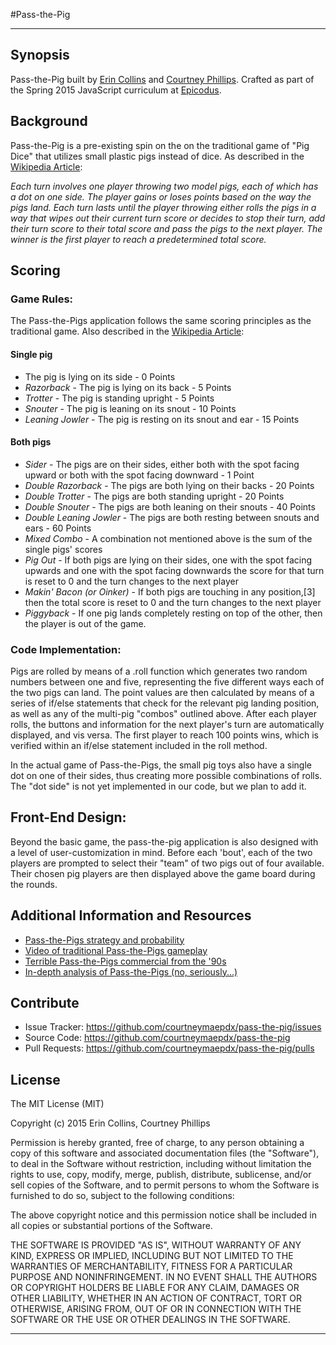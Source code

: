 #Pass-the-Pig

---

## Synopsis

Pass-the-Pig built by [Erin Collins](https://github.com/theeerincollins) and [Courtney Phillips](https://github.com/courtneymaepdx). Crafted as part of the Spring 2015 JavaScript curriculum at [Epicodus](https://www.epicodus.com/).

## Background

Pass-the-Pig is a pre-existing spin on the on the traditional game of "Pig Dice" that utilizes small plastic pigs instead of dice. As described in the [Wikipedia Article](http://en.wikipedia.org/wiki/Pass_the_Pigs): 

*Each turn involves one player throwing two model pigs, each of which has a dot on one side. The player gains or loses points based on the way the pigs land. Each turn lasts until the player throwing either rolls the pigs in a way that wipes out their current turn score or decides to stop their turn, add their turn score to their total score and pass the pigs to the next player. The winner is the first player to reach a predetermined total score.*

## Scoring

### Game Rules:

The Pass-the-Pigs application follows the same scoring principles as the traditional game. Also described in the [Wikipedia Article](http://en.wikipedia.org/wiki/Pass_the_Pigs): 

#### Single pig
  -   The pig is lying on its side - 0 Points
  -   _Razorback_ - The pig is lying on its back - 5 Points
  -   _Trotter_ - The pig is standing upright - 5 Points
  -   _Snouter_ - The pig is leaning on its snout - 10 Points
  -   _Leaning Jowler_ - The pig is resting on its snout and ear - 15 Points
  
#### Both pigs
  -   _Sider_ - The pigs are on their sides, either both with the spot facing upward or both with the spot facing downward - 1 Point
  -   _Double Razorback_ - The pigs are both lying on their backs - 20 Points
  -   _Double Trotter_ - The pigs are both standing upright - 20 Points
  -   _Double Snouter_ - The pigs are both leaning on their snouts - 40 Points
  -   _Double Leaning Jowler_ - The pigs are both resting between snouts and ears - 60 Points
  -   _Mixed Combo_ - A combination not mentioned above is the sum of the single pigs' scores
  -   _Pig Out_ - If both pigs are lying on their sides, one with the spot facing upwards and one with the spot facing downwards the score for that turn is reset to 0 and the turn changes to the next player
  -   _Makin' Bacon (or Oinker)_ - If both pigs are touching in any position,[3] then the total score is reset to 0 and the turn changes to the next player
  -   _Piggyback_ - If one pig lands completely resting on top of the other, then the player is out of the game.
  
### Code Implementation:
  
Pigs are rolled by means of a .roll function which generates two random numbers between one and five, representing the five different ways each of the two pigs can land. The point values are then calculated by means of a series    of if/else statements that check for the relevant pig landing position, as well as any of the multi-pig "combos"    outlined above. After each player rolls, the buttons and information for the next player's turn are automatically displayed, and vis versa. The first player to reach 100 points wins, which is verified within an if/else statement included in the roll method.

In the actual game of Pass-the-Pigs, the small pig toys also have a single dot on one of their sides, thus creating more possible combinations of rolls. The "dot side" is not yet implemented in our code, but we plan to add it. 

## Front-End Design:

Beyond the basic game, the pass-the-pig application is also designed with a level of user-customization in mind. Before each 'bout', each of the two players are prompted to select their "team" of two pigs out of four available. Their chosen pig players are then displayed above the game board during the rounds.

## Additional Information and Resources

  - [Pass-the-Pigs strategy and probability](http://www.derepas.com/petco/)
  - [Video of traditional Pass-the-Pigs gameplay](https://www.youtube.com/watch?v=eFWvxGbdjI8)
  - [Terrible Pass-the-Pigs commercial from the '90s](https://www.youtube.com/watch?v=blP4Dv01ZKM)
  - [In-depth analysis of Pass-the-Pigs (no, seriously...)](http://pubsonline.informs.org/doi/pdf/10.1287/ited.1120.0088)

## Contribute

  - Issue Tracker: https://github.com/courtneymaepdx/pass-the-pig/issues
  - Source Code: https://github.com/courtneymaepdx/pass-the-pig
  - Pull Requests: https://github.com/courtneymaepdx/pass-the-pig/pulls
  
## License

The MIT License (MIT)

Copyright (c) 2015 Erin Collins, Courtney Phillips

Permission is hereby granted, free of charge, to any person obtaining a copy
of this software and associated documentation files (the "Software"), to deal
in the Software without restriction, including without limitation the rights
to use, copy, modify, merge, publish, distribute, sublicense, and/or sell
copies of the Software, and to permit persons to whom the Software is
furnished to do so, subject to the following conditions:

The above copyright notice and this permission notice shall be included in
all copies or substantial portions of the Software.

THE SOFTWARE IS PROVIDED "AS IS", WITHOUT WARRANTY OF ANY KIND, EXPRESS OR
IMPLIED, INCLUDING BUT NOT LIMITED TO THE WARRANTIES OF MERCHANTABILITY,
FITNESS FOR A PARTICULAR PURPOSE AND NONINFRINGEMENT. IN NO EVENT SHALL THE
AUTHORS OR COPYRIGHT HOLDERS BE LIABLE FOR ANY CLAIM, DAMAGES OR OTHER
LIABILITY, WHETHER IN AN ACTION OF CONTRACT, TORT OR OTHERWISE, ARISING FROM,
OUT OF OR IN CONNECTION WITH THE SOFTWARE OR THE USE OR OTHER DEALINGS IN
THE SOFTWARE.

---
